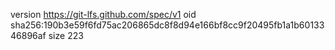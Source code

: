 version https://git-lfs.github.com/spec/v1
oid sha256:190b3e59f6fd75ac206865dc8f8d94e166bf8cc9f20495fb1a1b6013346896af
size 223
